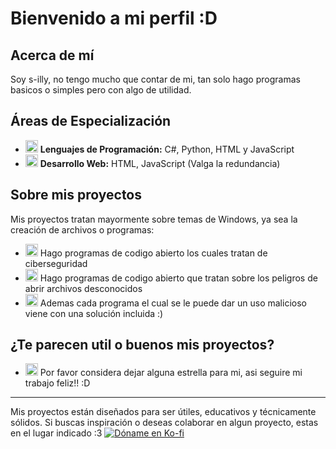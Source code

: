 # Bienvenido a mi perfil :D

## Acerca de mí
Soy s-illy, no tengo mucho que contar de mi, tan solo hago programas basicos o simples pero con algo de utilidad.

## Áreas de Especialización
- <img src="images/programming_icon.png" alt="Programación" width="20"/> **Lenguajes de Programación:** C#, Python, HTML y JavaScript
- <img src="images/web_icon.png" alt="Web" width="20"/> **Desarrollo Web:** HTML, JavaScript (Valga la redundancia)

## Sobre mis proyectos
Mis proyectos tratan mayormente sobre temas de Windows, ya sea la creación de archivos o programas:
- <img src="images/learning_icon.png" alt="Aprendizaje" width="20"/> Hago programas de codigo abierto los cuales tratan de ciberseguridad
- <img src="images/learning_icon.png" alt="Aprendizaje" width="20"/> Hago programas de codigo abierto que tratan sobre los peligros de abrir archivos desconocidos
- <img src="images/learning_icon.png" alt="Aprendizaje" width="20"/> Ademas cada programa el cual se le puede dar un uso malicioso viene con una solución incluida :)


## ¿Te parecen util o buenos mis proyectos?
- <img src="images/learning_icon.png" alt="Aprendizaje" width="20"/> Por favor considera dejar alguna estrella para mi, asi seguire mi trabajo feliz!! :D
---
Mis proyectos están diseñados para ser útiles, educativos y técnicamente sólidos. Si buscas inspiración o deseas colaborar en algun proyecto, estas en el lugar indicado :3
[![Dóname en Ko-fi](https://img.shields.io/badge/Ko--fi-Dóname%20en%20Ko--fi-29ABE0?logo=kofi&style=for-the-badge)](https://ko-fi.com/silly69)
